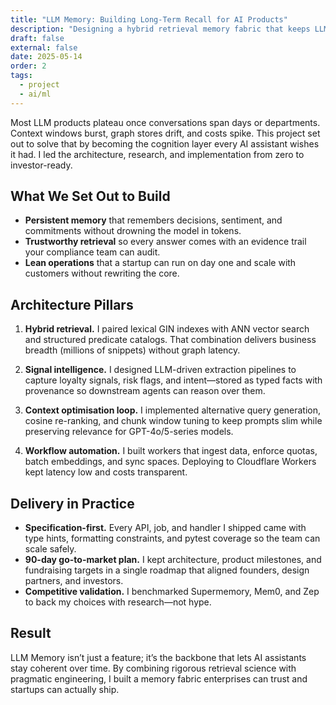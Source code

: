 ```yaml
---
title: "LLM Memory: Building Long-Term Recall for AI Products"
description: "Designing a hybrid retrieval memory fabric that keeps LLM assistants accurate, explainable, and affordable for enterprise workloads."
draft: false
external: false
date: 2025-05-14
order: 2
tags:
  - project
  - ai/ml
---
```


Most LLM products plateau once conversations span days or departments. Context windows burst, graph stores drift, and costs spike. This project set out to solve that by becoming the cognition layer every AI assistant wishes it had. I led the architecture, research, and implementation from zero to investor-ready.

## What We Set Out to Build

- **Persistent memory** that remembers decisions, sentiment, and commitments without drowning the model in tokens.
- **Trustworthy retrieval** so every answer comes with an evidence trail your compliance team can audit.
- **Lean operations** that a startup can run on day one and scale with customers without rewriting the core.

## Architecture Pillars

1. **Hybrid retrieval.** I paired lexical GIN indexes with ANN vector search and structured predicate catalogs. That combination delivers business breadth (millions of snippets) without graph latency.

2. **Signal intelligence.** I designed LLM-driven extraction pipelines to capture loyalty signals, risk flags, and intent—stored as typed facts with provenance so downstream agents can reason over them.

3. **Context optimisation loop.** I implemented alternative query generation, cosine re-ranking, and chunk window tuning to keep prompts slim while preserving relevance for GPT-4o/5-series models.

4. **Workflow automation.** I built workers that ingest data, enforce quotas, batch embeddings, and sync spaces. Deploying to Cloudflare Workers kept latency low and costs transparent.

## Delivery in Practice

- **Specification-first.** Every API, job, and handler I shipped came with type hints, formatting constraints, and pytest coverage so the team can scale safely.
- **90-day go-to-market plan.** I kept architecture, product milestones, and fundraising targets in a single roadmap that aligned founders, design partners, and investors.
- **Competitive validation.** I benchmarked Supermemory, Mem0, and Zep to back my choices with research—not hype.

## Result

LLM Memory isn’t just a feature; it’s the backbone that lets AI assistants stay coherent over time. By combining rigorous retrieval science with pragmatic engineering, I built a memory fabric enterprises can trust and startups can actually ship.
